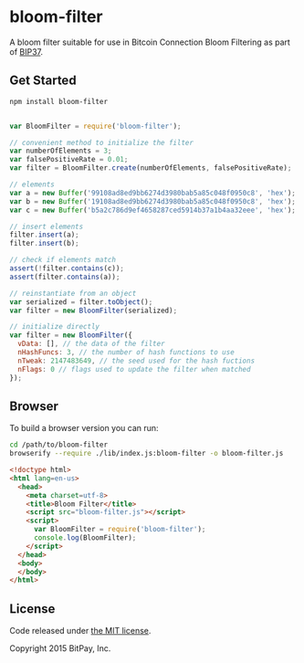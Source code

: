 # bloom-filter

A bloom filter suitable for use in Bitcoin Connection Bloom Filtering as part of [BIP37](https://github.com/bitcoin/bips/blob/master/bip-0037.mediawiki).

## Get Started

```bash
npm install bloom-filter
```

```javascript

var BloomFilter = require('bloom-filter');

// convenient method to initialize the filter
var numberOfElements = 3;
var falsePositiveRate = 0.01;
var filter = BloomFilter.create(numberOfElements, falsePositiveRate);

// elements
var a = new Buffer('99108ad8ed9bb6274d3980bab5a85c048f0950c8', 'hex');
var b = new Buffer('19108ad8ed9bb6274d3980bab5a85c048f0950c8', 'hex');
var c = new Buffer('b5a2c786d9ef4658287ced5914b37a1b4aa32eee', 'hex');

// insert elements
filter.insert(a);
filter.insert(b);

// check if elements match
assert(!filter.contains(c));
assert(filter.contains(a));

// reinstantiate from an object
var serialized = filter.toObject();
var filter = new BloomFilter(serialized);

// initialize directly
var filter = new BloomFilter({
  vData: [], // the data of the filter
  nHashFuncs: 3, // the number of hash functions to use
  nTweak: 2147483649, // the seed used for the hash fuctions
  nFlags: 0 // flags used to update the filter when matched
});


```
## Browser
To build a browser version you can run:

```bash
cd /path/to/bloom-filter
browserify --require ./lib/index.js:bloom-filter -o bloom-filter.js
```

```html
<!doctype html>
<html lang=en-us>
  <head>
    <meta charset=utf-8>
    <title>Bloom Filter</title>
    <script src="bloom-filter.js"></script>
    <script>
      var BloomFilter = require('bloom-filter');
      console.log(BloomFilter);
    </script>
  </head>
  <body>
  </body>
</html>
```
## License

Code released under [the MIT license](https://github.com/bitpay/bloom-filter/blob/master/LICENSE).

Copyright 2015 BitPay, Inc.

